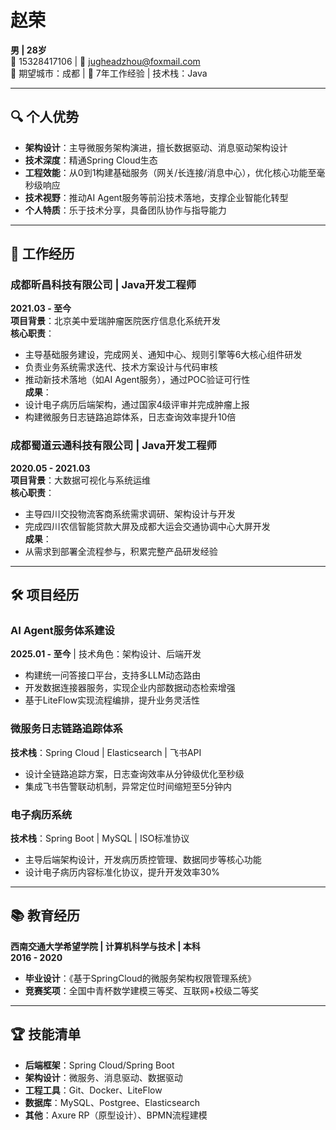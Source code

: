 # 赵荣

**男 | 28岁**  
📱 15328417106 | 📧 [jugheadzhou@foxmail.com](mailto:jugheadzhou@foxmail.com)  
📍 期望城市：成都 | 💼 7年工作经验 | 技术栈：Java

---

## 🔍 个人优势
- **架构设计**：主导微服务架构演进，擅长数据驱动、消息驱动架构设计
- **技术深度**：精通Spring Cloud生态
- **工程效能**：从0到1构建基础服务（网关/长连接/消息中心），优化核心功能至毫秒级响应
- **技术视野**：推动AI Agent服务等前沿技术落地，支撑企业智能化转型
- **个人特质**：乐于技术分享，具备团队协作与指导能力

---

## 💼 工作经历

### 成都昕昌科技有限公司 | Java开发工程师
**2021.03 - 至今**  
**项目背景**：北京美中爱瑞肿瘤医院医疗信息化系统开发  
**核心职责**：
- 主导基础服务建设，完成网关、通知中心、规则引擎等6大核心组件研发
- 负责业务系统需求迭代、技术方案设计与代码审核
- 推动新技术落地（如AI Agent服务），通过POC验证可行性  
  **成果**：
- 设计电子病历后端架构，通过国家4级评审并完成肿瘤上报
- 构建微服务日志链路追踪体系，日志查询效率提升10倍

### 成都蜀道云通科技有限公司 | Java开发工程师
**2020.05 - 2021.03**  
**项目背景**：大数据可视化与系统运维  
**核心职责**：
- 主导四川交投物流客商系统需求调研、架构设计与开发
- 完成四川农信智能贷款大屏及成都大运会交通协调中心大屏开发  
  **成果**：
- 从需求到部署全流程参与，积累完整产品研发经验

---

## 🛠️ 项目经历

### AI Agent服务体系建设
**2025.01 - 至今** | 技术角色：架构设计、后端开发
- 构建统一问答接口平台，支持多LLM动态路由
- 开发数据连接器服务，实现企业内部数据动态检索增强
- 基于LiteFlow实现流程编排，提升业务灵活性

### 微服务日志链路追踪体系
**技术栈**：Spring Cloud | Elasticsearch | 飞书API
- 设计全链路追踪方案，日志查询效率从分钟级优化至秒级
- 集成飞书告警联动机制，异常定位时间缩短至5分钟内

### 电子病历系统
**技术栈**：Spring Boot | MySQL | ISO标准协议
- 主导后端架构设计，开发病历质控管理、数据同步等核心功能
- 设计电子病历内容标准化协议，提升开发效率30%

---

## 📚 教育经历
**西南交通大学希望学院 | 计算机科学与技术 | 本科**  
**2016 - 2020**
- **毕业设计**：《基于SpringCloud的微服务架构权限管理系统》
- **竞赛奖项**：全国中青杯数学建模三等奖、互联网+校级二等奖

---

## 🏆 技能清单
- **后端框架**：Spring Cloud/Spring Boot
- **架构设计**：微服务、消息驱动、数据驱动
- **工程工具**：Git、Docker、LiteFlow
- **数据库**：MySQL、Postgree、Elasticsearch
- **其他**：Axure RP（原型设计）、BPMN流程建模  
